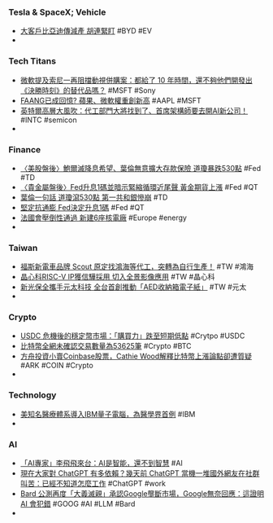 ### Tesla & SpaceX; Vehicle
- [大客戶比亞迪傳減產 胡連緊盯](https://m.cnyes.com/news/id/5122802) #BYD #EV
-
### Tech Titans
- [微軟提及索尼一再阻擋動視併購案：都給了 10 年時間，還不夠他們開發出《決勝時刻》的替代品嗎？](https://www.techbang.com/posts/104852-microsoft-10-years-is-enough-time-for-sony-to-develop-a) #MSFT #Sony
- [FAANG已成回憶? 蘋果、微軟權重創新高](https://news.cnyes.com/news/id/5122284) #AAPL #MSFT
- [英特爾高層大風吹：代工部門大將找到了、首席架構師要去開AI新公司！](https://www.bnext.com.tw/article/74532/intel-personnel-chge-raja-koduri-quit) #INTC #semicon
-
### Finance
- [〈美股盤後〉鮑爾滅降息希望、葉倫無意擴大存款保險 道瓊暴跌530點](https://news.cnyes.com/news/id/5123188) #Fed #TD
- [〈貴金屬盤後〉Fed升息1碼並暗示緊縮循環近尾聲 黃金期貨上漲](https://news.cnyes.com/news/id/5123144) #Fed #QT
- [葉倫一句話 道瓊瀉530點 第一共和銀慘崩](https://ctee.com.tw/news/global/830235.html) #TD
- [堅定抗通膨 Fed決定升息1碼](https://news.cnyes.com/news/id/5122191?exp=a) #Fed #QT
- [法國會壓倒性通過 新建6座核電廠](https://ctee.com.tw/news/global/829950.html) #Europe #energy
-
### Taiwan
- [福斯新電車品牌 Scout 原定找鴻海等代工，突轉為自行生產！](https://www.inside.com.tw/article/31091-IRA-USA-Volkswagen) #TW #鴻海
- [晶心科RISC-V IP獲信驊採用 切入全景影像應用](https://m.cnyes.com/news/id/5122646) #TW #晶心科
- [新光保全攜手元太科技 全台首創推動「AED收納箱電子紙」](https://m.cnyes.com/news/id/5123049) #TW #元太
-
### Crypto
- [USDC 危機後的穩定幣市場：「購買力」跌至短期低點](https://blockcast.it/2023/03/22/what-happened-to-the-stablecoin-market-after-usdc-breaks-dollar-peg/) #Crytpo #USDC
- [比特幣全網未確認交易數量為53625筆](https://news.cnyes.com/news/id/5123146) #Crypto #BTC
- [方舟投資小賣Coinbase股票，Cathie Wood解釋比特幣上漲論點卻遭質疑](https://abmedia.io/20230322-cathie-woods-ark-etf-sells-13m-in-coinbase) #ARK #COIN #Crypto
-
### Technology
- [美知名醫療體系導入IBM量子電腦，為醫學界首例](https://www.ithome.com.tw/news/156030) #IBM
-
### AI
- [「AI專家」李飛飛來台：AI是智能，還不到智慧](https://www.gvm.com.tw/article/100949) #AI
- [現在大家對 ChatGPT 有多依賴？幾天前 ChatGPT 當機一堆國外網友在社群叫苦：已經不知道怎麼工作](https://www.kocpc.com.tw/archives/485230) #ChatGPT #work
- [Bard 公測再度「大義滅親」承認Google壟斷市場，Google無奈回應：這證明 AI 會犯錯](https://www.techbang.com/posts/104851-his-own-bard-chatbot-said-that-the-company-had-a-monopoly-and) #GOOG #AI #LLM #Bard
-